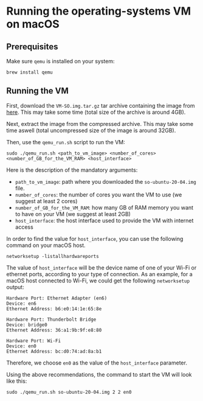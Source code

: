# Running the operating-systems VM on macOS

## Prerequisites

Make sure `qemu` is installed on your system:

```console
brew install qemu
```

## Running the VM

First, download the `VM-SO.img.tar.gz` tar archive containing the image from [here](https://repository.grid.pub.ro/cs/so/linux-2025-2026/).
This may take some time (total size of the archive is around 4GB).

Next, extract the image from the compressed archive.
This may take some time aswell (total uncompressed size of the image is around 32GB).

Then, use the `qemu_run.sh` script to run the VM:

```console
sudo ./qemu_run.sh <path_to_vm_image> <number_of_cores> <number_of_GB_for_the_VM_RAM> <host_interface>
```

Here is the description of the mandatory arguments:

- `path_to_vm_image`: path where you downloaded the `so-ubuntu-20-04.img` file.
- `number_of_cores`: the number of cores you want the VM to use (we suggest at least 2 cores)
- `number_of_GB_for_the_VM_RAM`: how many GB of RAM memory you want to have on your VM (we suggest at least 2GB)
- `host_interface`: the host interface used to provide the VM with internet access

In order to find the value for `host_interface`, you can use the following command on your macOS host.

```console
networksetup -listallhardwareports
```

The value of `host_interface` will be the device name of one of your Wi-Fi or ethernet ports, according to your type of connection.
As an example, for a macOS host connected to Wi-Fi, we could get the following `networksetup` output:

```console
Hardware Port: Ethernet Adapter (en6)
Device: en6
Ethernet Address: b6:e0:14:1e:65:8e

Hardware Port: Thunderbolt Bridge
Device: bridge0
Ethernet Address: 36:a1:9b:9f:e8:80

Hardware Port: Wi-Fi
Device: en0
Ethernet Address: bc:d0:74:ad:8a:b1
```

Therefore, we choose `en0` as the value of the `host_interface` parameter.

Using the above recommendations, the command to start the VM will look like this:

```console
sudo ./qemu_run.sh so-ubuntu-20-04.img 2 2 en0
```
